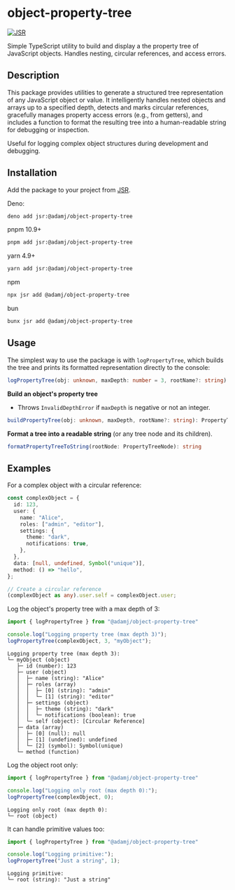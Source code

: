 # object-property-tree

[![JSR](https://jsr.io/badges/@adamj/object-property-tree)](https://jsr.io/@adamj/object-property-tree)

Simple TypeScript utility to build and display a the property tree of JavaScript objects. Handles nesting, circular references, and access errors.


## Description

This package provides utilities to generate a structured tree representation of any JavaScript object or value. It intelligently handles nested objects and arrays up to a specified depth, detects and marks circular references, gracefully manages property access errors (e.g., from getters), and includes a function to format the resulting tree into a human-readable string for debugging or inspection.

Useful for logging complex object structures during development and debugging.


## Installation

Add the package to your project from [JSR](https://jsr.io/@adamj/object-property-tree).

Deno:
```sh
deno add jsr:@adamj/object-property-tree
```

pnpm 10.9+
```sh
pnpm add jsr:@adamj/object-property-tree
```

yarn 4.9+
```sh
yarn add jsr:@adamj/object-property-tree
```

npm
```sh
npx jsr add @adamj/object-property-tree
```

bun
```sh
bunx jsr add @adamj/object-property-tree
```


## Usage

The simplest way to use the package is with `logPropertyTree`, which builds the tree and prints its formatted representation directly to the console:

```typescript
logPropertyTree(obj: unknown, maxDepth: number = 3, rootName?: string)
```

**Build an object's property tree**
- Throws `InvalidDepthError` if `maxDepth` is negative or not an integer.
```typescript
buildPropertyTree(obj: unknown, maxDepth, rootName?: string): PropertyTreeNode
```

**Format a tree into a readable string** (or any tree node and its children).
```typescript
formatPropertyTreeToString(rootNode: PropertyTreeNode): string
```

## Examples

For a complex object with a circular reference:

```typescript
const complexObject = {
  id: 123,
  user: {
    name: "Alice",
    roles: ["admin", "editor"],
    settings: {
      theme: "dark",
      notifications: true,
    },
  },
  data: [null, undefined, Symbol("unique")],
  method: () => "hello",
};

// Create a circular reference
(complexObject as any).user.self = complexObject.user;
```

Log the object's property tree with a max depth of 3:

```typescript
import { logPropertyTree } from "@adamj/object-property-tree"

console.log("Logging property tree (max depth 3)");
logPropertyTree(complexObject, 3, "myObject"); 
```

```text
Logging property tree (max depth 3):
└─ myObject (object)
   ├─ id (number): 123
   ├─ user (object)
   │  ├─ name (string): "Alice"
   │  ├─ roles (array)
   │  │  ├─ [0] (string): "admin"
   │  │  └─ [1] (string): "editor"
   │  ├─ settings (object)
   │  │  ├─ theme (string): "dark"
   │  │  └─ notifications (boolean): true
   │  └─ self (object): [Circular Reference]
   ├─ data (array)
   │  ├─ [0] (null): null
   │  ├─ [1] (undefined): undefined
   │  └─ [2] (symbol): Symbol(unique)
   └─ method (function)
```

Log the object root only:

```typescript
import { logPropertyTree } from "@adamj/object-property-tree"

console.log("Logging only root (max depth 0):");
logPropertyTree(complexObject, 0); 
```

```text
Logging only root (max depth 0):
└─ root (object)
```

It can handle primitive values too:

```typescript
import { logPropertyTree } from "@adamj/object-property-tree"

console.log("Logging primitive:");
logPropertyTree("Just a string", 1); 
```

```text
Logging primitive:
└─ root (string): "Just a string"
```
